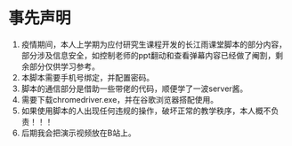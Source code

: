 # 事先声明
  1. 疫情期间，本人上学期为应付研究生课程开发的长江雨课堂脚本的部分内容，部分涉及信息安全，如控制老师的ppt翻动和查看弹幕内容已经做了阉割，剩余部分仅供学习参考。
  2. 本脚本需要手机号绑定，并配置密码。
  3. 脚本的通信部分是借助一些带佬的代码，顺便学了一波server酱。
  4. 需要下载chromedriver.exe，并在谷歌浏览器搭配使用。
  5. 如果使用脚本的人出现任何违规的操作，破坏正常的教学秩序，本人概不负责！！！
  6. 后期我会把演示视频放在B站上。
